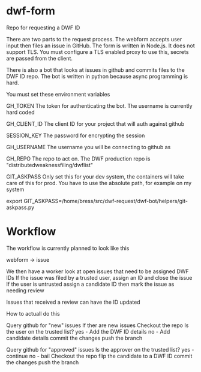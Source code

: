 # dwf-form
Repo for requesting a DWF ID

There are two parts to the request process. The webform accepts user input then
files an issue in GitHub. The form is written in Node.js. It does not support
TLS. You must configure a TLS enabled proxy to use this, secrets are passed
from the client.

There is also a bot that looks at issues in github and commits files to the DWF
ID repo. The bot is written in python because async programming is hard.


You must set these environment variables

GH_TOKEN
The token for authenticating the bot. The username is currently hard coded

GH_CLIENT_ID
The client ID for your project that will auth against github

SESSION_KEY
The password for encrypting the session

GH_USERNAME
The username you will be connecting to github as

GH_REPO
The repo to act on. The DWF production repo is
"distributedweaknessfiling/dwflist"

GIT_ASKPASS
Only set this for your dev system, the containers will take care of this
for prod. You have to use the absolute path, for example on my system

export GIT_ASKPASS=/home/bress/src/dwf-request/dwf-bot/helpers/git-askpass.py


# Workflow
The workflow is currently planned to look like this

webform -> issue

We then have a worker look at open issues that need to be assigned DWF IDs
If the issue was filed by a trusted user, assign an ID and close the issue
If the user is untrusted assign a candidate ID then mark the issue as needing review

Issues that received a review can have the ID updated


How to actuall do this

Query github for "new" issues
If ther are new issues
Checkout the repo
Is the user on the trusted list?
yes - Add the DWF ID details
no - Add candidate details
commit the changes
push the branch

Query github for "approved" issues
Is the approver on the trusted list?
yes - continue
no - bail
Checkout the repo
flip the candidate to a DWF ID
commit the changes
push the branch
